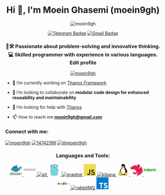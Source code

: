 <h1 align="center">Hi 👋, I'm Moein Ghasemi (moein9gh)</h1>

<div align="center">  
<img src="https://komarev.com/ghpvc/?username=moein9gh&label=Profile%20views&color=0e75b6&style=for-the-badge" alt="moein9gh" />
        
[![Telegram Badge](https://img.shields.io/badge/-Telegram-blue?style=flat&logo=telegram&logoColor=white&link=https://t.me/moein9gh/)](https://t.me/moein9gh/) 
[![Gmail Badge](https://img.shields.io/badge/-moein9gh@gmail.com-c14438?style=flat&logo=Gmail&logoColor=white&link=mailto:moein9gh@gmail.com)](mailto:moein9gh@gmail.com)
        
</div>


<h3 align="center">🚀🛠️ Passionate about problem-solving and innovative thinking. 💻 Skilled programmer with experience in various languages. Edit profile</h3>


<p align="center" ><a href="https://github.com/ryo-ma/github-profile-trophy"><img src="https://github-profile-trophy.vercel.app/?username=moein9gh" alt="moein9gh" /></a> <p>

- 🔭 I’m currently working on [Thanos Framework](https://github.com/moein9gh/Thanos)

- 👯 I’m looking to collaborate on **modular code design for enhanced reusability and maintainability**

- 🤝 I’m looking for help with [Thanos](https://github.com/moein9gh/Thanos)

- 📫 How to reach me **moein9gh@gmail.com**

<h3 align="left">Connect with me:</h3>
<p align="left">
<a href="https://linkedin.com/in/moein9gh" target="blank"><img align="center" src="https://raw.githubusercontent.com/rahuldkjain/github-profile-readme-generator/master/src/images/icons/Social/linked-in-alt.svg" alt="moein9gh" height="30" width="40" /></a>
<a href="https://stackoverflow.com/users/14742198" target="blank"><img align="center" src="https://raw.githubusercontent.com/rahuldkjain/github-profile-readme-generator/master/src/images/icons/Social/stack-overflow.svg" alt="14742198" height="30" width="40" /></a>
<a href="https://medium.com/@moein9gh" target="blank"><img align="center" src="https://raw.githubusercontent.com/rahuldkjain/github-profile-readme-generator/master/src/images/icons/Social/medium.svg" alt="@moein9gh" height="30" width="40" /></a>
</p>

<h3 align="center">Languages and Tools:</h3>
<p align="center"> <a href="https://www.docker.com/" target="_blank" rel="noreferrer"> <img src="https://raw.githubusercontent.com/devicons/devicon/master/icons/docker/docker-original-wordmark.svg" alt="docker" width="40" height="40"/> </a> <a href="https://expressjs.com" target="_blank" rel="noreferrer"> <img src="https://raw.githubusercontent.com/devicons/devicon/master/icons/express/express-original-wordmark.svg" alt="express" width="40" height="40"/> </a> <a href="https://git-scm.com/" target="_blank" rel="noreferrer"> <img src="https://www.vectorlogo.zone/logos/git-scm/git-scm-icon.svg" alt="git" width="40" height="40"/> </a> <a href="https://golang.org" target="_blank" rel="noreferrer"> <img src="https://raw.githubusercontent.com/devicons/devicon/master/icons/go/go-original.svg" alt="go" width="40" height="40"/> </a> <a href="https://graphql.org" target="_blank" rel="noreferrer"> <img src="https://www.vectorlogo.zone/logos/graphql/graphql-icon.svg" alt="graphql" width="40" height="40"/> </a> <a href="https://developer.mozilla.org/en-US/docs/Web/JavaScript" target="_blank" rel="noreferrer"> <img src="https://raw.githubusercontent.com/devicons/devicon/master/icons/javascript/javascript-original.svg" alt="javascript" width="40" height="40"/> </a> <a href="https://www.elastic.co/kibana" target="_blank" rel="noreferrer"> <img src="https://www.vectorlogo.zone/logos/elasticco_kibana/elasticco_kibana-icon.svg" alt="kibana" width="40" height="40"/> </a> <a href="https://www.linux.org/" target="_blank" rel="noreferrer"> <img src="https://raw.githubusercontent.com/devicons/devicon/master/icons/linux/linux-original.svg" alt="linux" width="40" height="40"/> </a> <a href="https://nestjs.com/" target="_blank" rel="noreferrer"> <img src="https://raw.githubusercontent.com/devicons/devicon/master/icons/nestjs/nestjs-plain.svg" alt="nestjs" width="40" height="40"/> </a> <a href="https://www.nginx.com" target="_blank" rel="noreferrer"> <img src="https://raw.githubusercontent.com/devicons/devicon/master/icons/nginx/nginx-original.svg" alt="nginx" width="40" height="40"/> </a> <a href="https://nodejs.org" target="_blank" rel="noreferrer"> <img src="https://raw.githubusercontent.com/devicons/devicon/master/icons/nodejs/nodejs-original-wordmark.svg" alt="nodejs" width="40" height="40"/> </a> <a href="https://www.rabbitmq.com" target="_blank" rel="noreferrer"> <img src="https://www.vectorlogo.zone/logos/rabbitmq/rabbitmq-icon.svg" alt="rabbitMQ" width="40" height="40"/> </a> <a href="https://www.typescriptlang.org/" target="_blank" rel="noreferrer"> <img src="https://raw.githubusercontent.com/devicons/devicon/master/icons/typescript/typescript-original.svg" alt="typescript" width="40" height="40"/> </a> </p>
